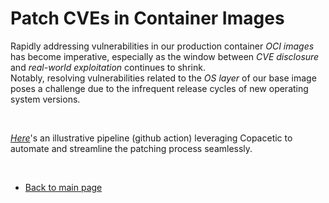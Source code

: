 # Patch CVEs in Container Images  
Rapidly addressing vulnerabilities in our production container *OCI images* has become imperative, especially as the window between *CVE disclosure* and *real-world exploitation* continues to shrink.  
Notably, resolving vulnerabilities related to the *OS layer* of our base image poses a challenge due to the infrequent release cycles of new operating system versions.  

<br>  

[*Here*](https://github.com/r3drun3/immunize)'s an illustrative pipeline (github action) leveraging Copacetic to automate and streamline the patching process seamlessly.  


<br>  


- [Back to main page](../../../index.md)  